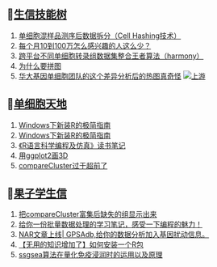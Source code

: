 ## 📝[生信技能树](https://github.com/ixxmu/mp_duty/issues?q=label%3A%E7%94%9F%E4%BF%A1%E6%8A%80%E8%83%BD%E6%A0%91+is%3Aclosed)
<!-- 1issueTable -->

1. [单细胞混样品测序后数据拆分（Cell Hashing技术）](https://github.com/ixxmu/mp_duty/issues/3268) 
2. [每个月10到100万怎么感兴趣的人这么少？](https://github.com/ixxmu/mp_duty/issues/3263) 
3. [跨平台不同单细胞转录组数据集整合王者算法（harmony）](https://github.com/ixxmu/mp_duty/issues/3260) 
4. [为什么要拼图](https://github.com/ixxmu/mp_duty/issues/3216) 
5. [华大基因单细胞团队的这个差异分析后的热图真奇怪](https://github.com/ixxmu/mp_duty/issues/3193) [![上游](https://img.shields.io/github/labels/ixxmu/mp_duty/上游)](https://github.com/ixxmu/mp_duty/labels/上游)
<!-- 1issueTable -->
## 📝[单细胞天地](https://github.com/ixxmu/mp_duty/issues?q=label%3A%E5%8D%95%E7%BB%86%E8%83%9E%E5%A4%A9%E5%9C%B0+is%3Aclosed)
<!-- 2issueTable -->

1. [Windows下新装R的极简指南](https://github.com/ixxmu/mp_duty/issues/3253) 
2. [Windows下新装R的极简指南](https://github.com/ixxmu/mp_duty/issues/3237) 
3. [《R语言科学编程及仿真》读书笔记](https://github.com/ixxmu/mp_duty/issues/3141) 
4. [用ggplot2画3D](https://github.com/ixxmu/mp_duty/issues/3054) 
5. [compareCluster过于超前了](https://github.com/ixxmu/mp_duty/issues/3015) 
<!-- 2issueTable -->

## 📝[果子学生信](https://github.com/ixxmu/mp_duty/issues?q=label%3A%E6%9E%9C%E5%AD%90%E5%AD%A6%E7%94%9F%E4%BF%A1+is%3Aclosed)
<!-- 3issueTable -->

1. [把compareCluster富集后缺失的组显示出来](https://github.com/ixxmu/mp_duty/issues/3242) 
2. [给你一份批量数据处理的学习笔记，感受一下编程的魅力！](https://github.com/ixxmu/mp_duty/issues/3204) 
3. [NAR文章上线| GPSAdb,给你的数据分析加入基因扰动信息。](https://github.com/ixxmu/mp_duty/issues/3007) 
4. [【无用的知识增加了】如何安装一个R包](https://github.com/ixxmu/mp_duty/issues/2985) 
5. [ssgsea算法在量化免疫浸润时的运用以及原理](https://github.com/ixxmu/mp_duty/issues/2901) 
<!-- 3issueTable -->
